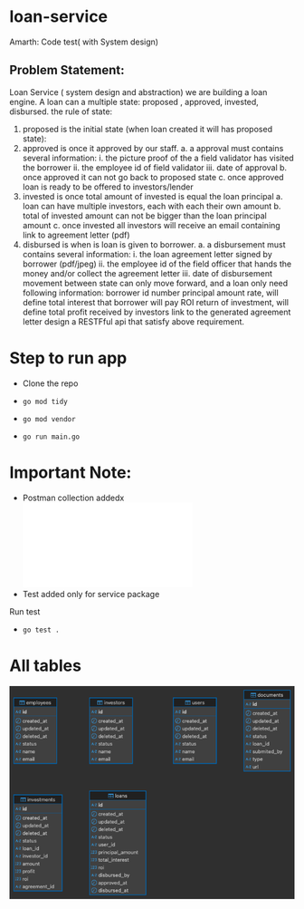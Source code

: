 # loan-service
Amarth: Code test( with System design)

## Problem Statement:

Loan Service ( system design and abstraction)
we are building a loan engine. A loan can a multiple state: proposed , approved, invested, disbursed. the rule of state:
1. proposed is the initial state (when loan created it will has proposed state):
2. approved is once it approved by our staff.
a. a approval must contains several information:
i. the picture proof of the a field validator has visited the borrower
ii. the employee id of field validator
iii. date of approval
b. once approved it can not go back to proposed state
c. once approved loan is ready to be offered to investors/lender
3. invested is once total amount of invested is equal the loan principal
a. loan can have multiple investors, each with each their own amount
b. total of invested amount can not be bigger than the loan principal amount
c. once invested all investors will receive an email containing link to agreement letter (pdf)
4. disbursed is when is loan is given to borrower.
a. a disbursement must contains several information:
i. the loan agreement letter signed by borrower (pdf/jpeg)
ii. the employee id of the field officer that hands the money and/or collect the agreement letter
iii. date of disbursement
movement between state can only move forward, and a loan only need following information:
borrower id number
principal amount
rate, will define total interest that borrower will pay
ROI return of investment, will define total profit received by investors
link to the generated agreement letter
design a RESTFful api that satisfy above requirement.


# Step to run app

- Clone the repo
- `go mod tidy`
- `go mod vendor`

- `go run main.go`


# Important Note:
- Postman collection addedx
![Postman collection](loan-service.postman_collection.json)
- Test added only for service package

Run test
- `go test .`

# All tables

![alt text](loan_service-db.png)
